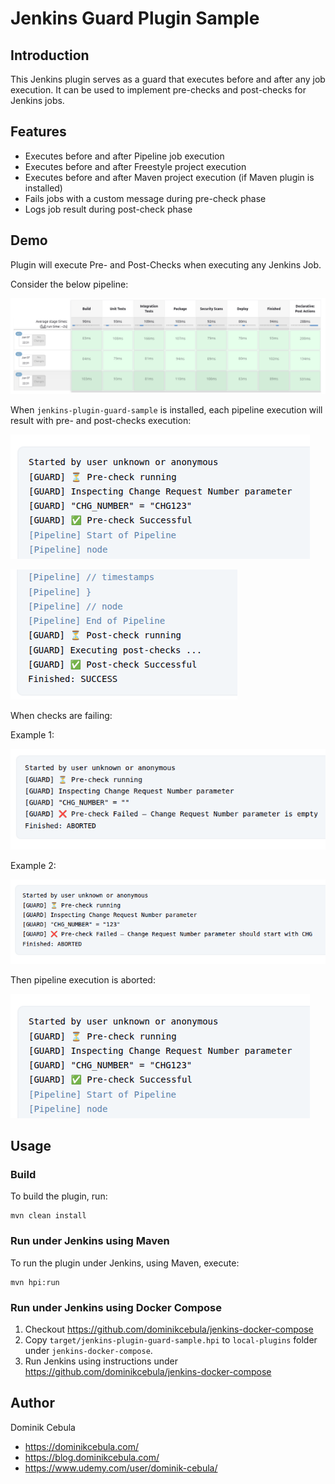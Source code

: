 # Jenkins Guard Plugin Sample

## Introduction

This Jenkins plugin serves as a guard that executes before and after any job execution. It can be used to implement
pre-checks and post-checks for Jenkins jobs.

## Features

- Executes before and after Pipeline job execution
- Executes before and after Freestyle project execution
- Executes before and after Maven project execution (if Maven plugin is installed)
- Fails jobs with a custom message during pre-check phase
- Logs job result during post-check phase

## Demo

Plugin will execute Pre- and Post-Checks when executing any Jenkins Job.

Consider the below pipeline:

![pipeline.png](docs/pipeline.png)

When `jenkins-plugin-guard-sample` is installed, each pipeline execution will result with pre- and post-checks
execution:

![pre_and_post_checks_success.png](docs/pre_and_post_checks_success01.png)

![pre_and_post_checks_success02.png](docs/pre_and_post_checks_success02.png)

When checks are failing:

Example 1:

![check_failed_01.png](docs/check_failed_01.png)

Example 2:

![check_failed_02.png](docs/check_failed_02.png)

Then pipeline execution is aborted:

![pre_and_post_checks_success01.png](docs/pre_and_post_checks_success01.png)

## Usage

### Build

To build the plugin, run:

```shell
mvn clean install
```

### Run under Jenkins using Maven

To run the plugin under Jenkins, using Maven, execute:

```shell
mvn hpi:run
```

### Run under Jenkins using Docker Compose

1. Checkout https://github.com/dominikcebula/jenkins-docker-compose
2. Copy `target/jenkins-plugin-guard-sample.hpi` to `local-plugins` folder under `jenkins-docker-compose`.
3. Run Jenkins using instructions under https://github.com/dominikcebula/jenkins-docker-compose

## Author

Dominik Cebula

* https://dominikcebula.com/
* https://blog.dominikcebula.com/
* https://www.udemy.com/user/dominik-cebula/
